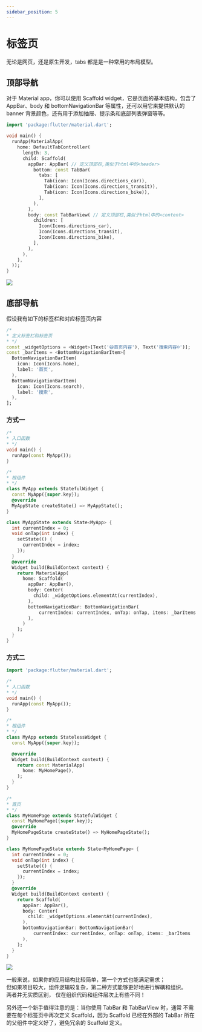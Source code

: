 ```yaml
---
sidebar_position: 5
---
```

# 标签页

无论是网页，还是原生开发，tabs 都是是一种常用的布局模型。

## 顶部导航
对于 Material app，你可以使用 Scaffold widget，它是页面的基本结构，包含了 AppBar、body 和 bottomNavigationBar 等属性，还可以用它来提供默认的 banner 背景颜色，还有用于添加抽屉、提示条和底部列表弹窗等等。
```dart
import 'package:flutter/material.dart';

void main() {
  runApp(MaterialApp(
    home: DefaultTabController(
      length: 3,
      child: Scaffold(
        appBar: AppBar( // 定义顶部栏,类似于html中的<header>
          bottom: const TabBar(
            tabs: [
              Tab(icon: Icon(Icons.directions_car)),
              Tab(icon: Icon(Icons.directions_transit)),
              Tab(icon: Icon(Icons.directions_bike)),
            ],
          ),
        ),
        body: const TabBarView( // 定义顶部栏,类似于html中的<content>
          children: [
            Icon(Icons.directions_car),
            Icon(Icons.directions_transit),
            Icon(Icons.directions_bike),
          ],
        ),
      ),
    ),
  ));
}
```

![](https://img.dingshaohua.com/book-fe/202412241935106.gif)



## 底部导航

假设我有如下的标签栏和对应标签页内容
```dart
/*
* 定义标签栏和标签页
* */
const _widgetOptions = <Widget>[Text('😄首页内容'), Text('搜索内容☺️')];
const _barItems = <BottomNavigationBarItem>[
  BottomNavigationBarItem(
    icon: Icon(Icons.home),
    label: '首页',
  ),
  BottomNavigationBarItem(
    icon: Icon(Icons.search),
    label: '搜索',
  ),
];
```

### 方式一
```dart
/*
* 入口函数
* */
void main() {
  runApp(const MyApp());
}

/*
* 根组件
* */
class MyApp extends StatefulWidget {
  const MyApp({super.key});
  @override
  MyAppState createState() => MyAppState();
}

class MyAppState extends State<MyApp> {
  int currentIndex = 0;
  void onTap(int index) {
    setState(() {
      currentIndex = index;
    });
  }
  @override
  Widget build(BuildContext context) {
    return MaterialApp(
      home: Scaffold(
        appBar: AppBar(),
        body: Center(
          child: _widgetOptions.elementAt(currentIndex),
        ),
        bottomNavigationBar: BottomNavigationBar(
            currentIndex: currentIndex, onTap: onTap, items: _barItems
        ),
      )
    );
  }
}
```

### 方式二
```dart
import 'package:flutter/material.dart';

/*
* 入口函数
* */
void main() {
  runApp(const MyApp());
}

/*
* 根组件
* */
class MyApp extends StatelessWidget {
  const MyApp({super.key});

  @override
  Widget build(BuildContext context) {
    return const MaterialApp(
      home: MyHomePage(),
    );
  }
}

/*
* 首页
* */
class MyHomePage extends StatefulWidget {
  const MyHomePage({super.key});
  @override
  MyHomePageState createState() => MyHomePageState();
}

class MyHomePageState extends State<MyHomePage> {
  int currentIndex = 0;
  void onTap(int index) {
    setState(() {
      currentIndex = index;
    });
  }
  @override
  Widget build(BuildContext context) {
    return Scaffold(
      appBar: AppBar(),
      body: Center(
        child: _widgetOptions.elementAt(currentIndex),
      ),
      bottomNavigationBar: BottomNavigationBar(
          currentIndex: currentIndex, onTap: onTap, items: _barItems
      ),
    );
  }
}
```
![](https://img.dingshaohua.com/book-fe/202412242327329.gif)


一般来说，如果你的应用结构比较简单，第一个方式也能满足需求；      
但如果项目较大，组件逻辑较复杂，第二种方式能够更好地进行解耦和组织。      
两者并无实质区别， 仅在组织代码和组件层次上有些不同！

另外还一个新手值得注意的是：当你使用 TabBar 和 TabBarView 时，通常 不需要在每个标签页中再次定义 Scaffold，因为 Scaffold 已经在外部的 TabBar 所在的父组件中定义好了，避免冗余的 Scaffold 定义。